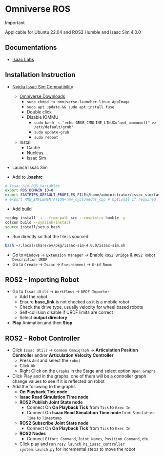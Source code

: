 # Omniverse ROS

>[!IMPORTANT]
> Applicable for Ubuntu 22.04 and ROS2 Humble and Isaac Sim 4.0.0


## Documentations

- [Isaac Labs](https://isaac-sim.github.io/IsaacLab/source/setup/installation/index.html)

## Installation Instruction

- [Nvidia Issac Sim Compatibility](https://docs.omniverse.nvidia.com/isaacsim/latest/installation/requirements.html)
  - [Omniverse Downloads](https://www.nvidia.com/en-us/omniverse/download/)
    - `sudo chmod +x omniverse-launcher-linux.AppImage`
    - `sudo apt update && sudo apt install fuse`
    - Double click
    - Disable IOMMU
      - `sudo bash -c 'echo GRUB_CMDLINE_LINUX="amd_iommu=off" >> /etc/default/grub'`
      - `sudo update-grub`
      - `sudo reboot`
  - Install 
    - Cache
    - Nucleus
    - Issac Sim

- Launch Issac Sim

- Add to **.bashrc** 

```bash
# Issac Sim ROS Variables
export ROS_DOMAIN_ID=0
export FASTRTPS_DEFAULT_PROFILES_FILE=/home/administrator/issac_sim/fastdds.xml
# export RMW_IMPLEMENTATION=rmw_cyclonedds_cpp # Optional if required
```

- Add build

```bash
rosdep install -i --from-path src --rosdistro humble -y
colcon build --symlink-install
source install/setup.bash
```

- Run directly so that the file is sourced

```bash
bash ~/.local/share/ov/pkg/isaac-sim-4.0.0/isaac-sim.sh
```

- Go to `Windows` -> `Extension Manager` -> Enable `ROS2 Bridge` & `ROS2 Robot Description URDF`
- Go to `Create` -> `Isaac` -> `Environment` -> `Grid Room`

## ROS2 - Importing Robot 

- Go to `Issac Utils` -> `Workflows` -> `URDF Importer` 
  - Add the robot
  - Ensure **base_link** is not checked as it is a mobile robot
  - Check the drive type, usually velocity for wheel based robots
  - Self-collision disable if URDF limits are correct
  - Select **output directory**
- **Play** Animation and then **Stop**

## ROS2 - Robot Controller 

- Click `Issac Utils` -> `Common Omnigraph` -> **Articulation Position Controller** and/or **Articulation Velocity Controller**
  - Press `Add` and select the `robot`
  - Click `Ok`
  - Right Click on the `Graphs` in the Stage and select option `Open Graphs`
- Click Play and in the graphs, one of them will be a controller graph change values to see if it is reflected on robot
- Add the following to the graphs
  - **On Playback Tick node** 
  - **Isaac Read Simulation Time node** 
  - **ROS2 Publish Joint State node**
    - Connect On **On Playback Tick** from `Tick` to `Exec In`
    - Connect On **Isaac Read Simulation Time node** from `Simulation Time` to `Timestamp`
  - **ROS2 Subscribe Joint State node**
    - Connect On **On Playback Tick** from `Tick` to `Exec In`
  - **ROS2 Nodes**
    - Connect `Effort Command`, `Joint Names`, `Position Command`, etc.
  - Click play and run `ros2 launch h1_isaac_controller system.launch.py` for incremental steps to move the robot
